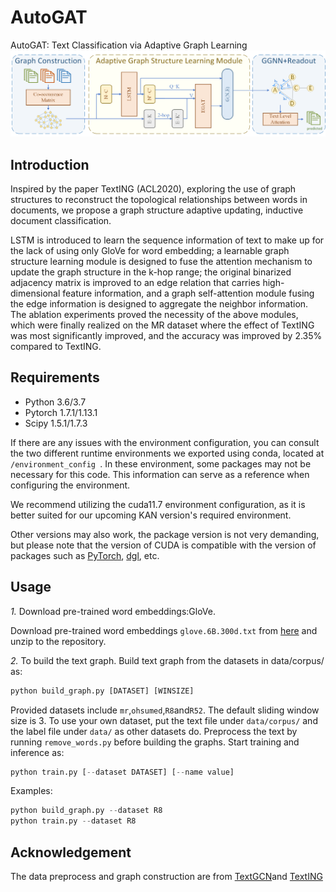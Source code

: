 # AutoGAT
AutoGAT: Text Classification via Adaptive Graph Learning
<img src="AutoGAT.png" alt="model" style="zoom: 50%;" />
## Introduction

Inspired by the paper TextING (ACL2020), exploring the use of graph structures to reconstruct the topological relationships between words in documents, we propose a graph structure adaptive updating, inductive document classification.
  
LSTM is introduced to learn the sequence information of text to make up for the lack of using only GloVe for word embedding; a learnable graph structure learning module is designed to fuse the attention mechanism to update the graph structure in the k-hop range; the original binarized adjacency matrix is improved to an edge relation that carries high-dimensional feature information, and a graph self-attention module fusing the edge information is designed to aggregate the neighbor information. The ablation experiments proved the necessity of the above modules, which were finally realized on the MR dataset where the effect of TextING was most significantly improved, and the accuracy was improved by 2.35% compared to TextING.

## Requirements
- Python 3.6/3.7
- Pytorch 1.7.1/1.13.1
- Scipy 1.5.1/1.7.3

If there are any issues with the environment configuration, you can consult the two different runtime environments we exported using conda, located at  `/environment_config `. In these environment, some packages may not be necessary for this code. This information can serve as a reference when configuring the environment.

We recommend utilizing the cuda11.7 environment configuration, as it is better suited for our upcoming KAN version's required environment.

Other versions may also work, the package version is not very demanding, but please note that the version of CUDA is compatible with the version of packages such as [PyTorch](https://pytorch.org), [dgl](https://www.dgl.ai/pages/start.html), etc.
## Usage
*1.* Download pre-trained word embeddings:GloVe.

Download pre-trained word embeddings `glove.6B.300d.txt` from [here](http://nlp.stanford.edu/data/glove.6B.zip) and unzip to the repository.

*2.* To build the text graph.
Build text graph from the datasets in data/corpus/ as:
```python
python build_graph.py [DATASET] [WINSIZE]
```
Provided datasets include `mr`,`ohsumed`,`R8`and`R52`. The default sliding window size is 3.
To use your own dataset, put the text file under `data/corpus/` and the label file under `data/` as other datasets do. Preprocess the text by running `remove_words.py` before building the graphs.
Start training and inference as:
```python
python train.py [--dataset DATASET] [--name value]
```
Examples:
```python
python build_graph.py --dataset R8
python train.py --dataset R8
```

## Acknowledgement

The data preprocess and graph construction are from [TextGCN](https://github.com/yao8839836/text_gcn)and [TextING](https://github.com/CRIPAC-DIG/TextING)